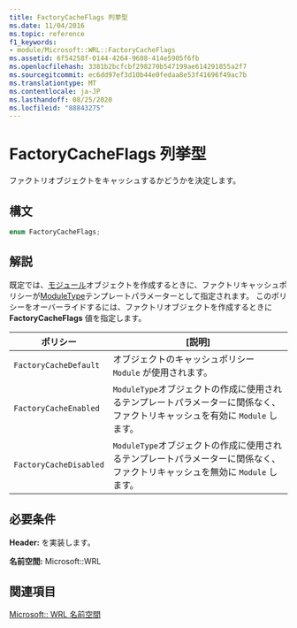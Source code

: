 ```yaml
---
title: FactoryCacheFlags 列挙型
ms.date: 11/04/2016
ms.topic: reference
f1_keywords:
- module/Microsoft::WRL::FactoryCacheFlags
ms.assetid: 6f54258f-0144-4264-9608-414e5905f6fb
ms.openlocfilehash: 3381b2bcfcbf298270b547199ae614291855a2f7
ms.sourcegitcommit: ec6dd97ef3d10b44e0fedaa8e53f41696f49ac7b
ms.translationtype: MT
ms.contentlocale: ja-JP
ms.lasthandoff: 08/25/2020
ms.locfileid: "88843275"
---
```

# <a name="factorycacheflags-enumeration"></a>FactoryCacheFlags 列挙型

ファクトリオブジェクトをキャッシュするかどうかを決定します。

## <a name="syntax"></a>構文

```cpp
enum FactoryCacheFlags;
```

## <a name="remarks"></a>解説

既定では、[モジュール](module-class.md)オブジェクトを作成するときに、ファクトリキャッシュポリシーが[ModuleType](moduletype-enumeration.md)テンプレートパラメーターとして指定されます。 このポリシーをオーバーライドするには、ファクトリオブジェクトを作成するときに **FactoryCacheFlags** 値を指定します。

| ポリシー | [説明] |
|-|-|
|`FactoryCacheDefault`|オブジェクトのキャッシュポリシー `Module` が使用されます。|
|`FactoryCacheEnabled`|`ModuleType`オブジェクトの作成に使用されるテンプレートパラメーターに関係なく、ファクトリキャッシュを有効に `Module` します。|
|`FactoryCacheDisabled`|`ModuleType`オブジェクトの作成に使用されるテンプレートパラメーターに関係なく、ファクトリキャッシュを無効に `Module` します。|

## <a name="requirements"></a>必要条件

**Header:** を実装します。

**名前空間:** Microsoft::WRL

## <a name="see-also"></a>関連項目

[Microsoft:: WRL 名前空間](microsoft-wrl-namespace.md)
